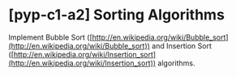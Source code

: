 # [pyp-c1-a2] Sorting Algorithms

Implement Bubble Sort ([http://en.wikipedia.org/wiki/Bubble_sort](http://en.wikipedia.org/wiki/Bubble_sort)) and Insertion Sort ([http://en.wikipedia.org/wiki/Insertion_sort](http://en.wikipedia.org/wiki/Insertion_sort)) algorithms.
